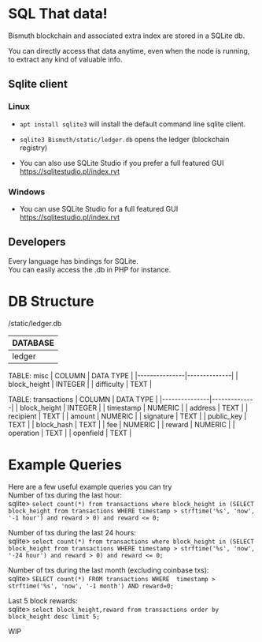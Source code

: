 # SQL That data!

Bismuth blockchain and associated extra index are stored in a SQLite db.

You can directly access that data anytime, even when the node is running, to extract any kind of valuable info.

## Sqlite client

### Linux

* `apt install sqlite3` will install the default command line sqlite client.
* `sqlite3 Bismuth/static/ledger.db` opens the ledger (blockchain registry)

* You can also use SQLite Studio if you prefer a full featured GUI  
  https://sqlitestudio.pl/index.rvt
  
### Windows

* You can use SQLite Studio for a full featured GUI  
  https://sqlitestudio.pl/index.rvt
  
## Developers

Every language has bindings for SQLite.  
You can easily access the .db in PHP for instance.

# DB Structure
/static/ledger.db

| DATABASE |
|----------|
| ledger   |

TABLE:	misc
|  COLUMN       |  DATA TYPE   |
|---------------|--------------|
| block_height  | INTEGER      |
| difficulty    | TEXT         |

TABLE:	transactions
|  COLUMN       |  DATA TYPE   |
|---------------|--------------|
| block_height  | INTEGER      |
| timestamp     | NUMERIC      |
| address       | TEXT         |
| recipient     | TEXT         |
| amount        | NUMERIC      |
| signature     | TEXT         |
| public_key    | TEXT         |
| block_hash    | TEXT         |
| fee           | NUMERIC      |
| reward        | NUMERIC      |
| operation     | TEXT         |
| openfield     | TEXT         |


# Example Queries

Here are a few useful example queries you can try  
Number of txs during the last hour:  
sqlite> `select count(*) from transactions where block_height in (SELECT block_height from transactions WHERE timestamp > strftime('%s', 'now', '-1 hour') and reward > 0) and reward <= 0;`  

Number of txs during the last 24 hours:  
sqlite> `select count(*) from transactions where block_height in (SELECT block_height from transactions WHERE timestamp > strftime('%s', 'now', '-24 hour') and reward > 0) and reward <= 0;`  

Number of txs during the last month (excluding coinbase txs):  
sqlite> `SELECT count(*) FROM transactions WHERE  timestamp > strftime('%s', 'now', '-1 month') AND reward=0;`  

Last 5 block rewards:  
sqlite> `select block_height,reward from transactions order by block_height desc limit 5;`  

WIP
